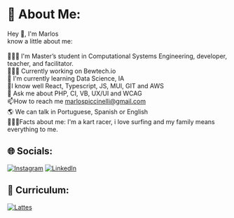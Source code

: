 # 💫 About Me:
Hey 👋, I'm Marlos<br>know a little about me:<br><br> 👨🏽‍🎓 I'm Master’s student in Computational Systems Engineering, developer, teacher, and facilitator.<br>👨🏽‍💻 Currently working on Bewtech.io<br>🌱 I'm currently learning Data Science, IA <br>🌳I know well React, Typescript, JS, MUI, GIT and AWS <br>💬 Ask me about PHP, CI, VB, UX/UI and WCAG<br>📫How to reach me marlospiccinelli@gmail.com<br>🌎 We can talk in Portuguese, Spanish or English <br>🕵🏽‍♂️Facts about me: I'm a kart racer, i love surfing and my family means everything to me.


## 🌐 Socials:
[![Instagram](https://img.shields.io/badge/Instagram-%23E4405F.svg?logo=Instagram&logoColor=white)](https://instagram.com/mpiccinelli) [![LinkedIn](https://img.shields.io/badge/LinkedIn-%230077B5.svg?logo=linkedin&logoColor=white)](https://linkedin.com/in/mpiccinelli) 

## 🪪 Curriculum:
[![Lattes](https://img.shields.io/badge/CNPQ-Lattes-blue)](https://lattes.cnpq.br/5006847192176415) 
